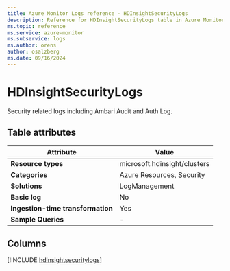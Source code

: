 ```yaml
---
title: Azure Monitor Logs reference - HDInsightSecurityLogs
description: Reference for HDInsightSecurityLogs table in Azure Monitor Logs.
ms.topic: reference
ms.service: azure-monitor
ms.subservice: logs
ms.author: orens
author: osalzberg
ms.date: 09/16/2024
---
```


# HDInsightSecurityLogs

Security related logs including Ambari Audit and Auth Log.


## Table attributes

|Attribute|Value|
|---|---|
|**Resource types**|microsoft.hdinsight/clusters|
|**Categories**|Azure Resources, Security|
|**Solutions**| LogManagement|
|**Basic log**|No|
|**Ingestion-time transformation**|Yes|
|**Sample Queries**|-|



## Columns
  
[!INCLUDE [hdinsightsecuritylogs](~/reusable-content/ce-skilling/azure/includes/azure-monitor/reference/tables/hdinsightsecuritylogs-include.md)]
